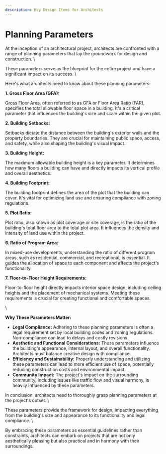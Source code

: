 ```yaml
---
description: Key Design Items for Architects
---
```


# Planning Parameters

At the inception of an architectural project, architects are confronted with a range of planning parameters that lay the groundwork for design and construction. \


These parameters serve as the blueprint for the entire project and have a significant impact on its success. \


Here's what architects need to know about these planning parameters:

**1. Gross Floor Area (GFA):**

Gross Floor Area, often referred to as GFA or Floor Area Ratio (FAR), specifies the total allowable floor space in a building. It's a critical parameter that influences the building's size and scale within the given plot.

**2. Building Setbacks:**

Setbacks dictate the distance between the building's exterior walls and the property boundaries. They are crucial for maintaining public space, access, and safety, while also shaping the building's visual impact.

**3. Building Height:**

The maximum allowable building height is a key parameter. It determines how many floors a building can have and directly impacts its vertical profile and overall aesthetics.

**4. Building Footprint:**

The building footprint defines the area of the plot that the building can cover. It's vital for optimizing land use and ensuring compliance with zoning regulations.

**5. Plot Ratio:**

Plot ratio, also known as plot coverage or site coverage, is the ratio of the building's total floor area to the total plot area. It influences the density and intensity of land use within the project.

**6. Ratio of Program Area:**

In mixed-use developments, understanding the ratio of different program areas, such as residential, commercial, and recreational, is essential. It guides the allocation of space to each component and affects the project's functionality.

**7. Floor-to-Floor Height Requirements:**

Floor-to-floor height directly impacts interior space design, including ceiling heights and the placement of mechanical systems. Meeting these requirements is crucial for creating functional and comfortable spaces.

\


**Why These Parameters Matter:**

* **Legal Compliance:** Adhering to these planning parameters is often a legal requirement set by local building codes and zoning regulations. Non-compliance can lead to delays and costly revisions.
* **Aesthetic and Functional Considerations:** These parameters influence the building's appearance, internal layout, and overall functionality. Architects must balance creative design with compliance.
* **Efficiency and Sustainability:** Properly understanding and utilizing these parameters can lead to more efficient use of space, potentially reducing construction costs and environmental impact.
* **Community Impact:** The project's impact on the surrounding community, including issues like traffic flow and visual harmony, is heavily influenced by these parameters.

In conclusion, architects need to thoroughly grasp planning parameters at the project's outset. \


These parameters provide the framework for design, impacting everything from the building's size and appearance to its functionality and legal compliance. \


By embracing these parameters as essential guidelines rather than constraints, architects can embark on projects that are not only aesthetically pleasing but also practical and in harmony with their surroundings.
